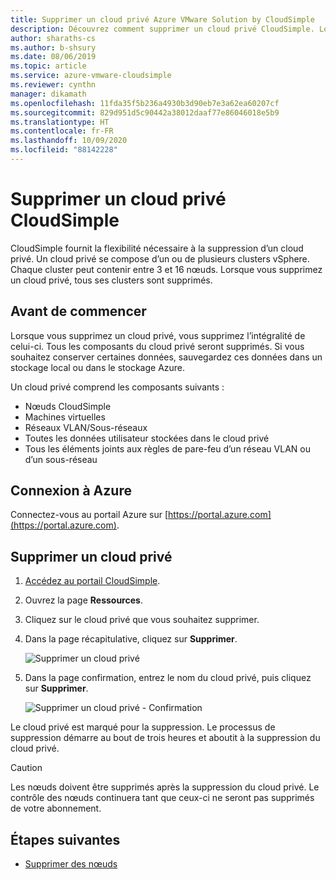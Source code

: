 ```yaml
---
title: Supprimer un cloud privé Azure VMware Solution by CloudSimple
description: Découvrez comment supprimer un cloud privé CloudSimple. Lorsque vous supprimez un cloud privé, tous ses clusters sont supprimés.
author: sharaths-cs
ms.author: b-shsury
ms.date: 08/06/2019
ms.topic: article
ms.service: azure-vmware-cloudsimple
ms.reviewer: cynthn
manager: dikamath
ms.openlocfilehash: 11fda35f5b236a4930b3d90eb7e3a62ea60207cf
ms.sourcegitcommit: 829d951d5c90442a38012daaf77e86046018e5b9
ms.translationtype: HT
ms.contentlocale: fr-FR
ms.lasthandoff: 10/09/2020
ms.locfileid: "88142228"
---
```

# <a name="delete-a-cloudsimple-private-cloud"></a>Supprimer un cloud privé CloudSimple

CloudSimple fournit la flexibilité nécessaire à la suppression d’un cloud privé.  Un cloud privé se compose d’un ou de plusieurs clusters vSphere. Chaque cluster peut contenir entre 3 et 16 nœuds. Lorsque vous supprimez un cloud privé, tous ses clusters sont supprimés.

## <a name="before-you-begin"></a>Avant de commencer

Lorsque vous supprimez un cloud privé, vous supprimez l’intégralité de celui-ci.  Tous les composants du cloud privé seront supprimés.  Si vous souhaitez conserver certaines données, sauvegardez ces données dans un stockage local ou dans le stockage Azure.

Un cloud privé comprend les composants suivants :

* Nœuds CloudSimple
* Machines virtuelles
* Réseaux VLAN/Sous-réseaux
* Toutes les données utilisateur stockées dans le cloud privé
* Tous les éléments joints aux règles de pare-feu d’un réseau VLAN ou d’un sous-réseau

## <a name="sign-in-to-azure"></a>Connexion à Azure

Connectez-vous au portail Azure sur [https://portal.azure.com](https://portal.azure.com).

## <a name="delete-a-private-cloud"></a>Supprimer un cloud privé

1. [Accédez au portail CloudSimple](access-cloudsimple-portal.md).

2. Ouvrez la page **Ressources**.

3. Cliquez sur le cloud privé que vous souhaitez supprimer.

4. Dans la page récapitulative, cliquez sur **Supprimer**.

    ![Supprimer un cloud privé](media/delete-private-cloud.png)

5. Dans la page confirmation, entrez le nom du cloud privé, puis cliquez sur **Supprimer**. 

    ![Supprimer un cloud privé - Confirmation](media/delete-private-cloud-confirm.png)

Le cloud privé est marqué pour la suppression.  Le processus de suppression démarre au bout de trois heures et aboutit à la suppression du cloud privé.

> [!CAUTION]
> Les nœuds doivent être supprimés après la suppression du cloud privé.  Le contrôle des nœuds continuera tant que ceux-ci ne seront pas supprimés de votre abonnement.

## <a name="next-steps"></a>Étapes suivantes

* [Supprimer des nœuds](delete-nodes.md)
